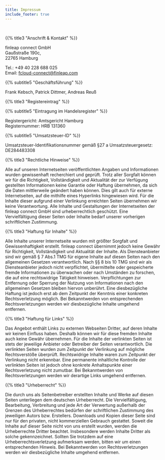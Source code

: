 ```yaml
---
title: Impressum
include_footer: true
---
```


<br>

{{% title3 "Anschrift & Kontakt" %}}

finleap connect GmbH  
Gaußstraße 190c,  
22765 Hamburg

Tel.: +49 40 228 688 025  
Email: fcloud-connect@finleap.com

{{% subtitle5 "Geschäftsführung" %}}

Frank Kebsch, Patrick Dittmer, Andreas Reuß

{{% title3 "Registereintrag" %}}

{{% subtitle5 "Eintragung im Handelsregister" %}}
  
Registergericht: Amtsgericht Hamburg  
Registernummer: HRB 131360  

{{% subtitle5 "Umsatzsteuer-ID" %}}

Umsatzsteuer-Identifikationsnummer gemäß §27 a Umsatzsteuergesetz: DE284483308

{{% title3 "Rechtliche Hinweise" %}}

Alle auf unseren Internetseiten veröffentlichten Angaben und Informationen wurden gewissenhaft recherchiert und geprüft. Trotz aller Sorgfalt können wir für die Richtigkeit, Vollständigkeit und Aktualität der zur Verfügung gestellten Informationen keine Garantie oder Haftung übernehmen, da sich die Daten mittlerweile geändert haben können. Dies gilt auch für externe Internetseiten, auf die mithilfe eines Hyperlinks hingewiesen wird. Für die Inhalte dieser aufgrund einer Verlinkung erreichten Seiten übernehmen wir keine Verantwortung. Alle Inhalte und Gestaltungen der Internetseiten der finleap connect GmbH sind urheberrechtlich geschützt. Eine Vervielfältigung dieser Seiten oder Inhalte bedarf unserer vorherigen schriftlichen Zustimmung.

{{% title3 "Haftung für Inhalte" %}}

Alle Inhalte unserer Internetseite wurden mit größter Sorgfalt und Gewissenhaftigkeit erstellt. finleap connect übernimmt jedoch keine Gewähr für Richtigkeit, Vollständigkeit und Aktualität der Inhalte. Als Diensteanbieter sind wir gemäß § 7 Abs.1 TMG für eigene Inhalte auf diesen Seiten nach den allgemeinen Gesetzen verantwortlich. Nach §§ 8 bis 10 TMG sind wir als Diensteanbieter jedoch nicht verpflichtet, übermittelte oder gespeicherte fremde Informationen
zu überwachen oder nach Umständen zu forschen, die auf eine rechtswidrige Tätigkeit hinweisen. Verpflichtungen zur Entfernung oder Sperrung der Nutzung von Informationen nach den allgemeinen Gesetzen bleiben hiervon unberührt. Eine diesbezügliche Haftung ist jedoch erst ab dem Zeitpunkt der Kenntnis einer konkreten Rechtsverletzung möglich. Bei Bekanntwerden von entsprechenden Rechtsverletzungen werden wir diesbezügliche Inhalte umgehend entfernen.

{{% title3 "Haftung für Links" %}}

Das Angebot enthält Links zu externen Webseiten Dritter, auf deren Inhalte wir keinen Einfluss haben. Deshalb können wir für diese fremden Inhalte auch keine Gewähr übernehmen. Für die Inhalte der verlinkten Seiten ist stets der jeweilige Anbieter oder Betreiber der Seiten verantwortlich. Die verlinkten Seiten wurden zum Zeitpunkt der Verlinkung auf mögliche Rechtsverstöße überprüft. Rechtswidrige Inhalte waren zum Zeitpunkt der Verlinkung nicht erkennbar. Eine permanente inhaltliche Kontrolle der verlinkten Seiten ist jedoch ohne konkrete Anhaltspunkte einer Rechtsverletzung nicht zumutbar. Bei Bekanntwerden von Rechtsverletzungen werden wir derartige Links umgehend entfernen.

{{% title3 "Urheberrecht" %}}

Die durch uns als Seitenbetreiber erstellten Inhalte und Werke auf diesen Seiten unterliegen dem deutschen Urheberrecht. Die Vervielfältigung, Bearbeitung, Verbreitung und jede Art der Verwertung außerhalb der Grenzen des Urheberrechtes bedürfen der schriftlichen Zustimmung des jeweiligen Autors bzw. Erstellers. Downloads und Kopien dieser Seite sind nur für den privaten, nicht kommerziellen Gebrauch gestattet. Soweit die Inhalte auf dieser Seite nicht von uns erstellt wurden, werden die Urheberrechte Dritter beachtet. Insbesondere werden Inhalte Dritter als solche gekennzeichnet. Sollten Sie trotzdem auf eine Urheberrechtsverletzung aufmerksam werden, bitten wir um einen entsprechenden Hinweis. Bei Bekanntwerden von Rechtsverletzungen werden wir diesbezügliche Inhalte umgehend entfernen.
